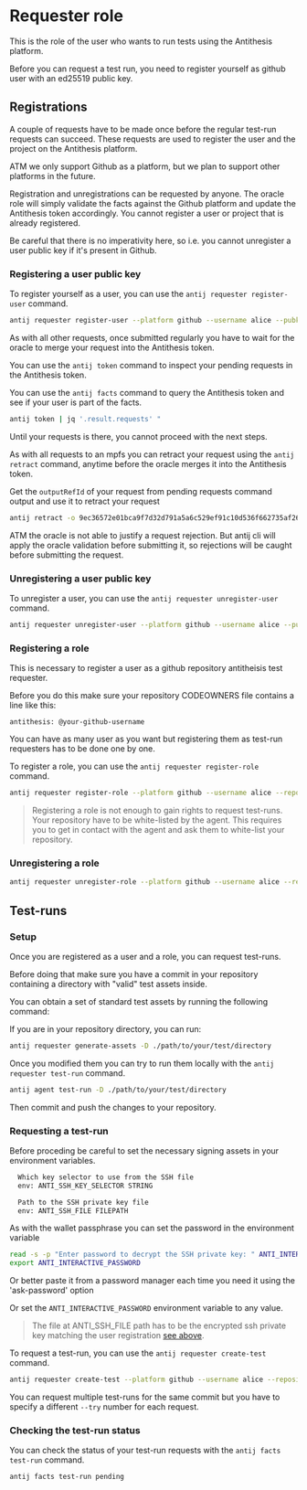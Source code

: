 # Requester role

This is the role of the user who wants to run tests using the Antithesis platform.

Before you can request a test run, you need to register yourself as github user with an ed25519 public key.

## Registrations

A couple of requests have to be made once before the regular test-run requests can succeed. These requests are used to register the user and the project on the Antithesis platform.

ATM we only support Github as a platform, but we plan to support other platforms in the future.

Registration and unregistrations can be requested by anyone. The oracle role will simply validate the facts against the Github platform and update the Antithesis token accordingly. You cannot register a user or project that is already registered.

Be careful that there is no imperativity here, so i.e. you cannot unregister a user public key if it's present in Github.

### Registering a user public key

To register yourself as a user, you can use the `antij requester register-user` command.

```bash
antij requester register-user --platform github --username alice --pubkeyhash AAAAC3NzaC1lZDI1NTE5AAAAIO773JHqlyLm5XzOjSe+Q5yFJyLFuMLL6+n63t4t7HR8
```

As with all other requests, once submitted regularly you have to wait for the oracle to merge your request into the Antithesis token.

You can use the `antij token` command to inspect your pending requests in the Antithesis token.

You can use the `antij facts` command to query the Antithesis token and see if your user is part of the facts.

```bash
antij token | jq '.result.requests' "
```

Until your requests is there, you cannot proceed with the next steps.

As with all requests to an mpfs you can retract your request using the `antij retract` command, anytime before the oracle merges it into the Antithesis token.

Get the `outputRefId` of your request from pending requests command output and use it to retract your request

```bash
antij retract -o 9ec36572e01bca9f7d32d791a5a6c529ef91c10d536f662735af26311b2c8766-0
```
ATM the oracle is not able to justify a request rejection. But antij cli will apply the oracle validation before submitting it, so rejections will be caught before submitting the request.

### Unregistering a user public key

To unregister a user, you can use the `antij requester unregister-user` command.

```bash
antij requester unregister-user --platform github --username alice --pubkeyhash AAAAC3NzaC1lZDI1NTE5AAAAIO773JHqlyLm5XzOjSe+Q5yFJyLFuMLL6+n63t4t7HR8
```

### Registering a role

This is necessary to register a user as a github repository antitheisis test requester.

Before you do this make sure your repository CODEOWNERS file contains a line like this:

```
antithesis: @your-github-username
```

You  can have as many user as you want but registering them as test-run requesters has to be done one by one.

To register a role, you can use the `antij requester register-role` command.

```bash
antij requester register-role --platform github --username alice --repository yourorg/yourrepo
```

> Registering a role is not enough to gain rights to request test-runs. Your repository have to be white-listed by the agent. This requires you to get in contact with the agent and ask them to white-list your repository.

### Unregistering a role

```bash
antij requester unregister-role --platform github --username alice --repository yourorg/yourrepo
```

## Test-runs


### Setup

Once you are registered as a user and a role, you can request test-runs.

Before doing that make sure you have a commit in your repository containing a directory with "valid" test assets inside.

You can obtain a set of standard test assets by running the following command:

If you are in your repository directory, you can run:

```bash
antij requester generate-assets -D ./path/to/your/test/directory
```

Once you modified them you can try to run them locally  with the `antij requester test-run` command.

```bash
antij agent test-run -D ./path/to/your/test/directory
```

Then commit and push the changes to your repository.

### Requesting a test-run

Before proceding be careful to set the necessary signing assets in your environment variables.
```bash
  Which key selector to use from the SSH file
  env: ANTI_SSH_KEY_SELECTOR STRING

  Path to the SSH private key file
  env: ANTI_SSH_FILE FILEPATH
```

As with the wallet passphrase you can set the password in the environment variable

```bash
read -s -p "Enter password to decrypt the SSH private key: " ANTI_INTERACTIVE_PASSWORD
export ANTI_INTERACTIVE_PASSWORD
```

Or better paste it from a password manager each time you need it using the 'ask-password' option

Or set the `ANTI_INTERACTIVE_PASSWORD` environment variable to any value.

> The file at ANTI_SSH_FILE path has to be the encrypted ssh private key matching the user registration [see above](#registering-a-user-public-key).

To request a test-run, you can use the `antij requester create-test` command.

```bash
antij requester create-test --platform github --username alice --repository yourorg/yourrepo --directory ./path/to/your/test/directory --commit your_commit_hash --try 1 --duration 2
```

You can request multiple test-runs for the same commit but you have to specify a different `--try` number for each request.

### Checking the test-run status

You can check the status of your test-run requests with the `antij facts test-run` command.

```bash
antij facts test-run pending
```

